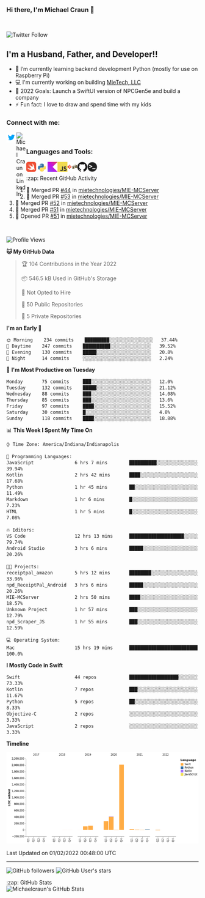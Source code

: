 ### Hi there, I'm Michael Craun 👋 

<br />

![Twitter Follow](https://img.shields.io/twitter/follow/opkurix?style=social)

## I'm a Husband, Father, and Developer!!

- 🌱 I’m currently learning backend development Python (mostly for use on Raspberry Pi)
- 💻 I'm currently working on building [MieTech, LLC](https://github.com/mietechnologies)
- 🥅 2022 Goals: Launch a SwiftUI version of NPCGen5e and build a company
- ⚡ Fun fact: I love to draw and spend time with my kids

### Connect with me:

[<img align="left" alt="Michael Craun on Twitter" width="26px" src="https://raw.githubusercontent.com/github/explore/80688e429a7d4ef2fca1e82350fe8e3517d3494d/topics/twitter/twitter.png" />][twitter]
[<img align="left" alt="Michael Craun on LinkedIn" width="26px" src="https://cdn.jsdelivr.net/npm/simple-icons@v3/icons/linkedin.svg" />][linkedin]

<br />

### Languages and Tools:

[<img align="left" alt="Swift" width="26px" src="https://raw.githubusercontent.com/github/explore/80688e429a7d4ef2fca1e82350fe8e3517d3494d/topics/swift/swift.png" />][swift]
[<img align="left" alt="Python" width="30px" src="https://raw.githubusercontent.com/github/explore/80688e429a7d4ef2fca1e82350fe8e3517d3494d/topics/python/python.png" />][python]
[<img align="left" alt="Kotlin" width="26px" src="https://raw.githubusercontent.com/github/explore/80688e429a7d4ef2fca1e82350fe8e3517d3494d/topics/kotlin/kotlin.png" />][kotlin]
[<img align="left" alt="JavaScript" width="26px" src="https://raw.githubusercontent.com/github/explore/80688e429a7d4ef2fca1e82350fe8e3517d3494d/topics/javascript/javascript.png" />][javascript]
[<img align="left" alt="Git" width="26px" src="https://raw.githubusercontent.com/github/explore/80688e429a7d4ef2fca1e82350fe8e3517d3494d/topics/git/git.png" />]([])
[<img align="left" alt="GitHub" width="26px" src="https://raw.githubusercontent.com/github/explore/78df643247d429f6cc873026c0622819ad797942/topics/github/github.png" />][github]
[<img align="left" alt="Terminal" width="26px" src="https://raw.githubusercontent.com/github/explore/80688e429a7d4ef2fca1e82350fe8e3517d3494d/topics/terminal/terminal.png" />][terminal]

<br />
<br />

<summary>:zap: Recent GitHub Activity</summary>
  
<!--START_SECTION:activity-->
1. 🎉 Merged PR [#44](https://github.com/mietechnologies/MIE-MCServer/pull/44) in [mietechnologies/MIE-MCServer](https://github.com/mietechnologies/MIE-MCServer)
2. 🎉 Merged PR [#53](https://github.com/mietechnologies/MIE-MCServer/pull/53) in [mietechnologies/MIE-MCServer](https://github.com/mietechnologies/MIE-MCServer)
3. 🎉 Merged PR [#52](https://github.com/mietechnologies/MIE-MCServer/pull/52) in [mietechnologies/MIE-MCServer](https://github.com/mietechnologies/MIE-MCServer)
4. 🎉 Merged PR [#51](https://github.com/mietechnologies/MIE-MCServer/pull/51) in [mietechnologies/MIE-MCServer](https://github.com/mietechnologies/MIE-MCServer)
5. 💪 Opened PR [#51](https://github.com/mietechnologies/MIE-MCServer/pull/51) in [mietechnologies/MIE-MCServer](https://github.com/mietechnologies/MIE-MCServer)
<!--END_SECTION:activity-->
  
<br />
  
<!--START_SECTION:waka-->
![Profile Views](http://img.shields.io/badge/Profile%20Views-2-blue)

**🐱 My GitHub Data** 

> 🏆 104 Contributions in the Year 2022
 > 
> 📦 546.5 kB Used in GitHub's Storage 
 > 
> 🚫 Not Opted to Hire
 > 
> 📜 50 Public Repositories 
 > 
> 🔑 5 Private Repositories  
 > 
**I'm an Early 🐤** 

```text
🌞 Morning    234 commits    █████████░░░░░░░░░░░░░░░░   37.44% 
🌆 Daytime    247 commits    ██████████░░░░░░░░░░░░░░░   39.52% 
🌃 Evening    130 commits    █████░░░░░░░░░░░░░░░░░░░░   20.8% 
🌙 Night      14 commits     ░░░░░░░░░░░░░░░░░░░░░░░░░   2.24%

```
📅 **I'm Most Productive on Tuesday** 

```text
Monday       75 commits     ███░░░░░░░░░░░░░░░░░░░░░░   12.0% 
Tuesday      132 commits    █████░░░░░░░░░░░░░░░░░░░░   21.12% 
Wednesday    88 commits     ███░░░░░░░░░░░░░░░░░░░░░░   14.08% 
Thursday     85 commits     ███░░░░░░░░░░░░░░░░░░░░░░   13.6% 
Friday       97 commits     ████░░░░░░░░░░░░░░░░░░░░░   15.52% 
Saturday     30 commits     █░░░░░░░░░░░░░░░░░░░░░░░░   4.8% 
Sunday       118 commits    ████░░░░░░░░░░░░░░░░░░░░░   18.88%

```


📊 **This Week I Spent My Time On** 

```text
⌚︎ Time Zone: America/Indiana/Indianapolis

💬 Programming Languages: 
JavaScript               6 hrs 7 mins        ██████████░░░░░░░░░░░░░░░   39.94% 
Kotlin                   2 hrs 42 mins       ████░░░░░░░░░░░░░░░░░░░░░   17.68% 
Python                   1 hr 45 mins        ██░░░░░░░░░░░░░░░░░░░░░░░   11.49% 
Markdown                 1 hr 6 mins         █░░░░░░░░░░░░░░░░░░░░░░░░   7.23% 
HTML                     1 hr 5 mins         █░░░░░░░░░░░░░░░░░░░░░░░░   7.08%

🔥 Editors: 
VS Code                  12 hrs 13 mins      ████████████████████░░░░░   79.74% 
Android Studio           3 hrs 6 mins        █████░░░░░░░░░░░░░░░░░░░░   20.26%

🐱‍💻 Projects: 
receiptpal_amazon        5 hrs 12 mins       ████████░░░░░░░░░░░░░░░░░   33.96% 
npd_ReceiptPal_Android   3 hrs 6 mins        █████░░░░░░░░░░░░░░░░░░░░   20.26% 
MIE-MCServer             2 hrs 50 mins       ████░░░░░░░░░░░░░░░░░░░░░   18.57% 
Unknown Project          1 hr 57 mins        ███░░░░░░░░░░░░░░░░░░░░░░   12.79% 
npd_Scraper_JS           1 hr 55 mins        ███░░░░░░░░░░░░░░░░░░░░░░   12.59%

💻 Operating System: 
Mac                      15 hrs 19 mins      █████████████████████████   100.0%

```

**I Mostly Code in Swift** 

```text
Swift                    44 repos            ██████████████████░░░░░░░   73.33% 
Kotlin                   7 repos             ███░░░░░░░░░░░░░░░░░░░░░░   11.67% 
Python                   5 repos             ██░░░░░░░░░░░░░░░░░░░░░░░   8.33% 
Objective-C              2 repos             ░░░░░░░░░░░░░░░░░░░░░░░░░   3.33% 
JavaScript               2 repos             ░░░░░░░░░░░░░░░░░░░░░░░░░   3.33%

```


**Timeline**

![Chart not found](https://raw.githubusercontent.com/Michaelcraun/Michaelcraun/main/charts/bar_graph.png) 


 Last Updated on 01/02/2022 00:48:00 UTC
<!--END_SECTION:waka-->

---
  
![GitHub followers](https://img.shields.io/github/followers/Michaelcraun?style=social)
![GitHub User's stars](https://img.shields.io/github/stars/Michaelcraun?style=social)
  
<summary>:zap: GitHub Stats</summary>

<img align="left" alt="Michaelcraun's GitHub Stats" src="https://github-readme-stats-8frbydxfs-michaelcraun.vercel.app/api?username=Michaelcraun" />

[twitter]: https://twitter.com/opkurix
[linkedin]: https://linkedin.com/in/michael-craun
[swift]: https://developer.apple.com/swift/
[python]: https://www.python.org
[kotlin]: https://kotlinlang.org
[javascript]: https://www.javascript.com
[github]: https://github.com/
[terminal]: https://en.wikipedia.org/wiki/Terminal_(macOS)
